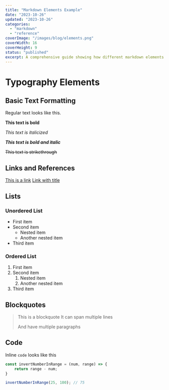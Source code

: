```yaml
---
title: "Markdown Elements Example"
date: "2023-10-26"
updated: "2023-10-26"
categories:
  - "markdown"
  - "reference"
coverImage: "/images/blog/elements.png"
coverWidth: 16
coverHeight: 9
status: "published"
excerpt: A comprehensive guide showing how different markdown elements are rendered.
---
```


# Typography Elements

## Basic Text Formatting

Regular text looks like this.

**This text is bold**

*This text is italicized*

***This text is bold and italic***

~~This text is strikethrough~~

## Links and References

[This is a link](https://example.com)
[Link with title](https://example.com "Website Title")

## Lists

### Unordered List
- First item
- Second item
  - Nested item
  - Another nested item
- Third item

### Ordered List
1. First item
2. Second item
   1. Nested item
   2. Another nested item
3. Third item

## Blockquotes

> This is a blockquote
> It can span multiple lines
>
> And have multiple paragraphs

## Code

Inline `code` looks like this

```js
const invertNumberInRange = (num, range) => {
	return range - num;
}

invertNumberInRange(25, 100); // 75
```
